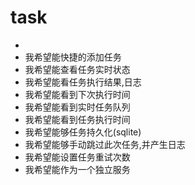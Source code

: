 # task

- 
- 我希望能快捷的添加任务
- 我希望能查看任务实时状态
- 我希望能看任务执行结果,日志
- 我希望能看到下次执行时间
- 我希望能看到实时任务队列
- 我希望能看到任务执行时间
- 我希望能够任务持久化(sqlite)
- 我希望能够手动跳过此次任务,并产生日志
- 我希望能设置任务重试次数
- 我希望能作为一个独立服务
